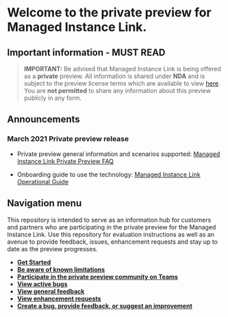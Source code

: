 
# Welcome to the private preview for Managed Instance Link.

## Important information - MUST READ

> **IMPORTANT:** Be advised that Managed Instance Link is being offered as a **private** preview. All information is shared under **NDA** and is subject to the preview license terms which are available to view [here](https://aka.ms/mipg-preview-terms). You are **not permitted** to share any information about this preview publicly in any form.
> 

## Announcements

### March 2021 Private preview release

- Private preview general information and scenarios supported: [Managed Instance Link Private Preview FAQ](https://aka.ms/mi-link-private-preview)

- Onboarding guide to use the technology: [Managed Instance Link Operational Guide](https://aka.ms/mi-link-operational-guide)

## Navigation menu

This repository is intended to serve as an information hub for customers and partners who are participating in the private preview for the Managed Instance Link. Use this repository for evaluation instructions as well as an avenue to provide feedback, issues, enhancement requests and stay up to date as the preview progresses.

- [**Get Started**](#get-started)
- [**Be aware of known limitations**](#known-limitations)
- [**Participate in the private preview community on Teams**](#questions)
- [**View active bugs**](https://github.com/microsoft/Hybrid-link-for-Azure-SQL-Managed-Instance/issues)
- [**View general feedback**](https://github.com/microsoft/Hybrid-link-for-Azure-SQL-Managed-Instance/labels/feedback)
- [**View enhancement requests**](https://github.com/microsoft/Hybrid-link-for-Azure-SQL-Managed-Instance/labels/enhancement)
- [**Create a bug, provide feedback, or suggest an improvement**](https://github.com/microsoft/Hybrid-link-for-Azure-SQL-Managed-Instance/issues/new)





